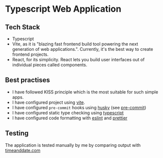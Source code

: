 # Typescript Web Application

## Tech Stack

* Typescript
* Vite, as it is "blazing fast frontend build tool powering the next generation of web applications.". 
  Currently, it's the best way to create frontend projects.
* React, for its simplicity. React lets you build user interfaces out of individual pieces called components.

## Best practises

* I have followed KISS principle which is the most suitable for such simple apps.
* I have configured project using [vite](https://vite.dev/).
* I have configured `pre-commit` hooks using [husky](https://typicode.github.io/husky/)
  (see [pre-commit](.husky/pre-commit))
* I have configured static type checking using [typescript](https://www.typescriptlang.org/)
* I have configured code formatting
  with [eslint](https://eslint.org/) and [prettier](https://prettier.io/)

## Testing

The application is tested manually by me by comparing output
with [timeanddate.com](https://www.timeanddate.com/worldclock/russia/moscow)
